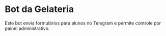 # Bot da Gelateria

Este bot envia formulários para alunos no Telegram e permite controle por painel administrativo.